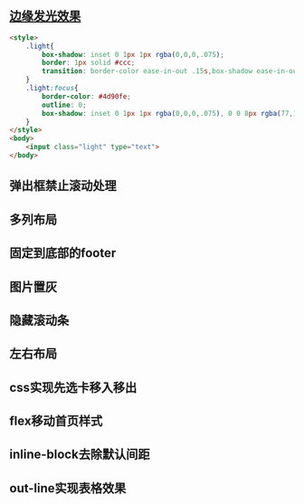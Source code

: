 

## [边缘发光效果](http://parry.me/css-for-learn/master/%E6%8A%80%E5%B7%A7/%E8%BE%B9%E7%BC%98%E5%8F%91%E5%85%89.html)
```html
<style>
	.light{
		box-shadow: inset 0 1px 1px rgba(0,0,0,.075);
		border: 1px solid #ccc;
		transition: border-color ease-in-out .15s,box-shadow ease-in-out .15s;
	}
	.light:focus{
		border-color: #4d90fe;
		outline: 0;
		box-shadow: inset 0 1px 1px rgba(0,0,0,.075), 0 0 8px rgba(77,144,254,.6);
	}
</style>
<body>
	<input class="light" type="text">
</body>
```


## 弹出框禁止滚动处理

## 多列布局

## 固定到底部的footer

## 图片置灰

## 隐藏滚动条

## 左右布局

## css实现先选卡移入移出

## flex移动首页样式

## inline-block去除默认间距

## out-line实现表格效果

